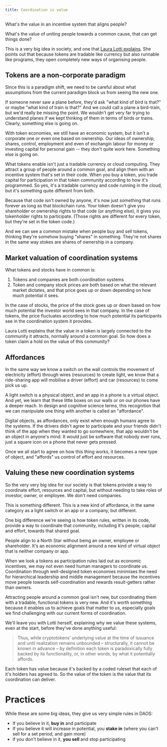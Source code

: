 ```yaml
---
title: Coordination is value
---
```


What's the value in an incentive system that aligns people?

What's the value of uniting people towards a common cause, that can get things done?

This is a very big idea in society, and one that [Laura Lotti explains](http://mediatheoryjournal.org/laura-lotti-blockchain-affordances/).  She points out that because tokens are tradable like currency but also runnable like programs, they open completely new ways of organising people.

## Tokens are a non-corporate paradigm

Since this is a paradigm shift, we need to be careful about what assumptions from the current paradigm block us from seeing the new one. 

If someone never saw a plane before, they'd ask "what kind of bird is that?" or maybe "what kind of train is that?" And we could call a plane a bird-train, but we'd really be missing the point. We wouldn't get very far trying to understand planes if we kept thinking of them in terms of birds or trains. Clearly, something else is going on.

With token economies, we still have an economic system, but it isn't a corporate one or even one based on ownership. Our ideas of ownership, shares, control, employment and even of exchangin labour for money or investing capital for personal gain -- they don't quite work here.  Something else is going on.

What tokens enable isn't just a tradable currency or cloud computing. They attract a group of people around a common goal, and align them with an incentive system that's set in their code.  When you buy a token, you trade capital for participation in that token community according to how it's programmed. So yes, it's a tradable currency and code running in the cloud, but it's something quite different from both.

Because that code isn't owned by anyone, it's now just something that runs forever as long as that blockchain runs.  Your token doesn't give you shareholder or ownership rights to that code (or anything else), it gives you tokenholder rights to participate. (Those rights are different for every token, but they're set in the token code.)

And we can see a common mistake when people buy and sell tokens, thinking they're somehow buying "shares" in something.  They're not shares in the same way stokes are shares of ownership in a company.


## Market valuation of coordination systems

What tokens and stocks have in common is:
1. Tokens and companies are both coordination systems
2. Token and company stock prices are both based on what the relevant market dictates, and that price goes up or down depending on how much potential it sees.  

In the case of stocks, the price of the stock goes up or down based on how much potential the investor world sees in that company. In the case of tokens, the price fluctuates according to how much potential its participants see in the coordination system it provides.

Laura Lotti explains that the value in a token is largely connected to the community it attracts, normally around a common goal.  So how does a token claim a hold on the value of this community?

## Affordances

In the same way we know a switch on the wall controls the movement of electricity (effort) through wires (resources) to create light, we know that a ride-sharing app will mobilise a driver (effort) and car (resources) to come pick us up.  

A light switch is a physical object, and an app in a phone is a virtual object.  And yet, we learn that these little boxes on our walls or on our phones have a deeper reach.   In design and cognitive science terms, this recognition that we can manipulate one thing with another is called an "affordance".  

Digital objects, as affordances, only exist when enough humans agree to the systems.  If the drivers didn't agree to participate and your friends didn't think of the app when they wanted to go somewhere, that app wouldn't be an object in anyone's mind.  It would just be software that nobody ever runs, just a square icon on a phone that never gets pressed.

Once we all start to agree on how this thing works, it becomes a new type of object, and "affords" us control of effort and resources.

## Valuing these new coordination systems

So the very very big idea for our society is that tokens provide a way to coordinate effort, resources and capital, but without needing to take roles of investor, owner, or employee. We don't need companies. 

This is something different. This is a new kind of affordance, in the same category as a light switch or an app or a company, but different.


One big difference we're seeing is how token rules, written in its code, provide a way to coordinate that community, including it's people, capital and effort, towards that shared goal.

People align to a North Star without being an owner, employee or shareholder. It's an economic alignment around a new kind of virtual object that is neither company or app.

When we look a tokens as participation rules laid out as economic incentives, we may not even need human managers to coordinate us.  Coordination through well-designed token economies minimises the need for hierarchical leadership and middle management because the incentives move people towards self-coordination and rewards result-getters rather than owners.

Attracting people around a common goal isn't new, but coordinating them with a tradable, functional tokens is very new.  And it's worth something because it enables us to achieve goals that matter to us, especially goals we find challenging with our current forms of coordination.

We'll leave you with Lotti herself, explaining why we value these systems, even at the start, before they've done anything useful:

> Thus, while cryptotokens’ underlying value at the time of issuance and until realization remains unbounded – structurally, it cannot be known in advance – by definition each token is paradoxically fully backed by its functionality, or, in other words, by what it potentially affords.

Each token has value because it's backed by a coded ruleset that each of it's holders has agreed to. So the value of the token is the value that its coordination can deliver.

# Practices

While these are some big ideas, they give us very simple rules in DAOS:

- If you believe in it, **buy in** and participate
- If you believe it will increase in potential, you **stake in** (where you can't sell for a set period, and gain more)
- if you don't believe in it, **you sell** and stop participating

